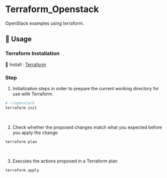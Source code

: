 # Terraform_Openstack

OpenStack examples using terraform.

## :pushpin: Usage

### Terraform Installation
🔗 Install : <a href="https://developer.hashicorp.com/terraform/tutorials/aws-get-started/install-cli">Terraform</a>
<br/>

### Step

1. Initialization steps in order to prepare the current working directory for use with Terraform.
```bash 
# ~/openstack
terraform init
```
<br/>

2. Check whether the proposed changes match what you expected before you apply the change
```
terraform plan
```
<br/>

3. Executes the actions proposed in a Terraform plan
```
terraform apply
```

